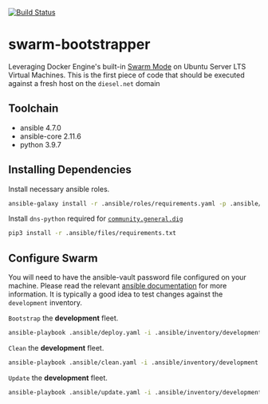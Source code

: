 [![Build Status](https://drone.kiwi-labs.net/api/badges/Diesel-Net/swarm-bootstrapper/status.svg)](https://drone.kiwi-labs.net/Diesel-Net/swarm-bootstrapper)

# swarm-bootstrapper
Leveraging Docker Engine's built-in [Swarm Mode](https://docs.docker.com/engine/swarm/) on Ubuntu Server LTS Virtual Machines. This is the first piece of code that should be executed against a fresh host on the `diesel.net` domain

## Toolchain

- ansible 4.7.0
- ansible-core 2.11.6
- python 3.9.7

## Installing Dependencies

Install necessary ansible roles.
```bash
ansible-galaxy install -r .ansible/roles/requirements.yaml -p .ansible/roles --force
```

Install `dns-python` required for [`community.general.dig`](https://docs.ansible.com/ansible/latest/collections/community/general/dig_lookup.html)
```bash
pip3 install -r .ansible/files/requirements.txt
```

## Configure Swarm

You will need to have the ansible-vault password file configured on your machine. Please read the relevant [ansible documentation](https://docs.ansible.com/ansible/latest/user_guide/vault.html#setting-a-default-password-source) for more information. It is typically a good idea to test changes against the `development` inventory.

`Bootstrap` the **development** fleet.
```bash
ansible-playbook .ansible/deploy.yaml -i .ansible/inventory/development
```

`Clean` the **development** fleet.
```bash
ansible-playbook .ansible/clean.yaml -i .ansible/inventory/development
```

`Update` the **development** fleet.
```bash
ansible-playbook .ansible/update.yaml -i .ansible/inventory/development
```
